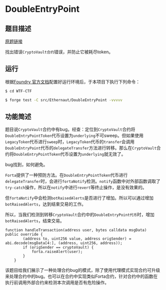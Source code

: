 # DoubleEntryPoint

## 题目描述

[原题链接](https://ethernaut.openzeppelin.com/level/0x9b261b23cE149422DE75907C6ac0C30cEc4e652A)

找出错误`CryptoVault合约`错误，并防止它被耗尽token。

## 运行

根据[Foundry 官方文档](https://getfoundry.sh/)配置好运行环境后，于本项目下执行下列命令：

```sh
$ cd WTF-CTF

$ forge test -C src/Ethernaut/DoubleEntryPoint -vvvvv
```

## 功能简述

题目说`CryptoVault`合约中有bug。经查：定位到`CryptoVault`合约将`DoubleEntryPointToken`代币设置为`underlying`不可sweep。但如果使用`LegacyToken`代币进行`sweep`时，`LegacyToken`代币的`transfer`会调用`DoubleEntryPoint`代币的`delegateTransfer`方法进行转移。那么在`CryptoVault`合约将`DoubleEntryPointToken`代币设置为`underlying`就无效了。

bug找到，如何避免。

`Forta`提供了一种预防方法。在`DoubleEntryPointToken`代币进行`delegateTransfer`时，会进行`fortaNotify`检测。`notify`函数中对外部函数调取了`try-catch`操作，所以在`notify`中进行`revert`等终止操作，是没有效果的。

但`fortaNotify`中会检测`botRaisedAlerts`是否进行了增加。所以可以通过增加`botRaisedAlerts`，达到结束交易的工作。

所以，当我们检测到转移`CryptoVault`合约中的`DoubleEntryPoint代币`时，增加`botRaisedAlerts`，结束交易。

```solidity
function handleTransaction(address user, bytes calldata msgData) public override {
        (address to, uint256 value, address origSender) = abi.decode(msgData[4:], (address, uint256, address));
        if (origSender == cryptoVault) {
            forta.raiseAlert(user);
        }
    }
```



该题目给我们展示了一种处理合约bug的模式，除了使用代理模式实现合约可升级来处理合约中的bug。也可以在合约中实现类似Forta合约，针对合约中的函数在执行前调用外部合约来检测本次调用是否有危险操作。